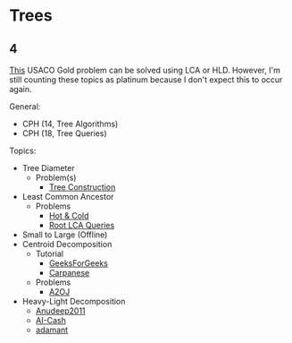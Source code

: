 # Trees

## 4

[This](http://www.usaco.org/index.php?page=viewproblem2&cpid=921) USACO Gold problem can be solved using LCA or HLD. However, I'm still counting these topics as platinum because I don't expect this to occur again.

General:

  * CPH (14, Tree Algorithms)
  * CPH (18, Tree Queries)

Topics:

  * Tree Diameter
    * Problem(s)
      * [Tree Construction](https://csacademy.com/contest/archive/task/tree-construct)
  * Least Common Ancestor
    * Problems
      * [Hot & Cold](https://dmoj.ca/problem/bts17p7) [](105)
      * [Root LCA Queries](https://csacademy.com/contest/archive/task/root-lca-queries/) [](107)
  * Small to Large (Offline)
  * Centroid Decomposition
    * Tutorial
      * [GeeksForGeeks](http://www.geeksforgeeks.org/centroid-decomposition-of-tree/)
      * [Carpanese](https://medium.com/carpanese/an-illustrated-introduction-to-centroid-decomposition-8c1989d53308)
    * Problems
      * [A2OJ](https://a2oj.com/category?ID=319)
  * Heavy-Light Decomposition
    * [Anudeep2011](https://blog.anudeep2011.com/heavy-light-decomposition/)
    * [AI-Cash](http://codeforces.com/blog/entry/22072)
    * [adamant](https://codeforces.com/blog/entry/53170)
